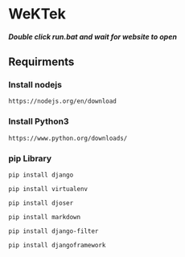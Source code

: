 # WeKTek

##### Double click run.bat and wait for website to open

## Requirments

### Install nodejs
```
https://nodejs.org/en/download
```

### Install Python3
```
https://www.python.org/downloads/
```

### pip Library
```
pip install django
```
```
pip install virtualenv
```
```
pip install djoser
```
```
pip install markdown
```
```
pip install django-filter
```
```
pip install djangoframework
```
